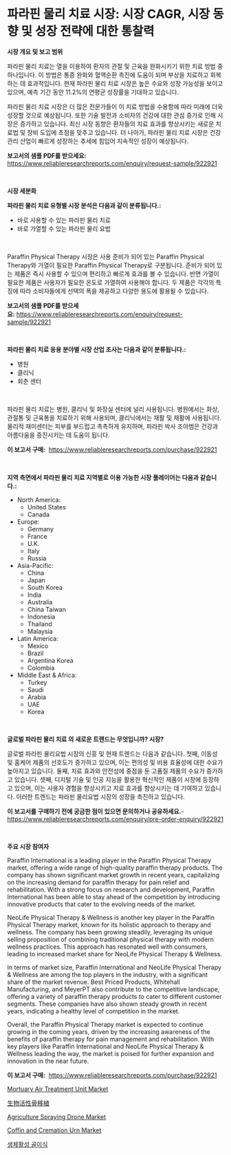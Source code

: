 <p><h1>파라핀 물리 치료 시장: 시장 CAGR, 시장 동향 및 성장 전략에 대한 통찰력</h1></p><p><strong>시장 개요 및 보고 범위</strong></p>
<p><p>파라핀 물리 치료는 열을 이용하여 환자의 관절 및 근육을 완화시키기 위한 치료 방법 중 하나입니다. 이 방법은 통증 완화와 혈액순환 촉진에 도움이 되며 부상을 치료하고 회복하는 데 효과적입니다. 현재 파라핀 물리 치료 시장은 높은 수요와 성장 가능성을 보이고 있으며, 예측 기간 동안 11.2%의 연평균 성장률을 기대하고 있습니다. </p><p>파라핀 물리 치료 시장은 더 많은 전문가들이 이 치료 방법을 수용함에 따라 미래에 더욱 성장할 것으로 예상됩니다. 또한 기술 발전과 소비자의 건강에 대한 관심 증가로 인해 시장은 증가하고 있습니다. 최신 시장 동향은 환자들의 치료 효과를 향상시키는 새로운 치료법 및 장비 도입에 초점을 맞추고 있습니다. 더 나아가, 파라핀 물리 치료 시장은 건강 관리 산업이 빠르게 성장하는 추세에 힘입어 지속적인 성장이 예상됩니다.</p></p>
<p><strong>보고서의 샘플 PDF를 받으세요:</strong> <a href="https://www.reliableresearchreports.com/enquiry/request-sample/922921">https://www.reliableresearchreports.com/enquiry/request-sample/922921</a></p>
<p>&nbsp;</p>
<p><strong>시장 세분화</strong></p>
<p><strong>파라핀 물리 치료 유형별 시장 분석은 다음과 같이 분류됩니다.:</strong></p>
<p><ul><li>바로 사용할 수 있는 파라핀 물리 치료</li><li>바로 가열할 수 있는 파라핀 물리 요법</li></ul></p>
<p>&nbsp;</p>
<p><p>Paraffin Physical Therapy 시장은 사용 준비가 되어 있는 Paraffin Physical Therapy와 가열이 필요한 Paraffin Physical Therapy로 구분됩니다. 준비가 되어 있는 제품은 즉시 사용할 수 있으며 편리하고 빠르게 효과를 볼 수 있습니다. 반면 가열이 필요한 제품은 사용자가 필요한 온도로 가열하여 사용해야 합니다. 두 제품은 각각의 특징에 따라 소비자들에게 선택의 폭을 제공하고 다양한 용도에 활용될 수 있습니다.</p></p>
<p><strong>보고서의 샘플 PDF를 받으세요:</strong>&nbsp;<a href="https://www.reliableresearchreports.com/enquiry/request-sample/922921">https://www.reliableresearchreports.com/enquiry/request-sample/922921</a></p>
<p>&nbsp;</p>
<p><strong> 파라핀 물리 치료 응용 분야별 시장 산업 조사는 다음과 같이 분류됩니다.:</strong></p>
<p><ul><li>병원</li><li>클리닉</li><li>회춘 센터</li></ul></p>
<p>&nbsp;</p>
<p><p>파라핀 물리 치료는 병원, 클리닉 및 화장실 센터에 널리 사용됩니다. 병원에서는 화상, 관절통 및 근육통을 치료하기 위해 사용되며, 클리닉에서는 재활 및 재활에 사용됩니다. 물리적 재미센터는 피부를 부드럽고 촉촉하게 유지하며, 파라핀 박사 조아범은 건강과 아름다움을 증진시키는 데 도움이 됩니다.</p></p>
<p><strong>이 보고서 구매:</strong>&nbsp; <a href="https://www.reliableresearchreports.com/purchase/922921">https://www.reliableresearchreports.com/purchase/922921</a></p>
<p>&nbsp;</p>
<p><strong>지역 측면에서 파라핀 물리 치료 지역별로 이용 가능한 시장 플레이어는 다음과 같습니다.:</strong></p>
<p><ul>
    <li>
        North America:
        <ul>
            <li>United States</li>
            <li>Canada</li>
        </ul>
    </li>
    <li>
        Europe:
        <ul>
            <li>Germany</li>
            <li>France</li>
            <li>U.K.</li>
            <li>Italy</li>
            <li>Russia</li>
        </ul>
    </li>
    <li>
        Asia-Pacific:
        <ul>
            <li>China</li>
            <li>Japan</li>
            <li>South Korea</li>
            <li>India</li>
            <li>Australia</li>
            <li>China Taiwan</li>
            <li>Indonesia</li>
            <li>Thailand</li>
            <li>Malaysia</li>
        </ul>
    </li>
    <li>
        Latin America:
        <ul>
            <li>Mexico</li>
            <li>Brazil</li>
            <li>Argentina Korea</li>
            <li>Colombia</li>
        </ul>
    </li>
    <li>
        Middle East & Africa:
        <ul>
            <li>Turkey</li>
            <li>Saudi</li>
            <li>Arabia</li>
            <li>UAE</li>
            <li>Korea</li>
        </ul>
    </li>
    </ul></p>
<p>&nbsp;</p>
<p><strong>글로벌 파라핀 물리 치료 의 새로운 트렌드는 무엇입니까? 시장?</strong></p>
<p><p>글로벌 파라핀 물리요법 시장의 신흥 및 현재 트렌드는 다음과 같습니다. 첫째, 이동성 및 홈케어 제품의 선호도가 증가하고 있으며, 이는 편의성 및 비용 효율성에 대한 수요가 높아지고 있습니다. 둘째, 치료 효과와 안전성에 중점을 둔 고품질 제품의 수요가 증가하고 있습니다. 셋째, 디지털 기술 및 인공 지능을 활용한 혁신적인 제품이 시장에 등장하고 있으며, 이는 사용자 경험을 향상시키고 치료 효과를 향상시키는 데 기여하고 있습니다. 이러한 트렌드는 파라핀 물리요법 시장의 성장을 촉진하고 있습니다.</p></p>
<p><strong>이 보고서를 구매하기 전에 궁금한 점이 있으면 문의하거나 공유하세요.</strong>- <a href="https://www.reliableresearchreports.com/enquiry/pre-order-enquiry/922921">https://www.reliableresearchreports.com/enquiry/pre-order-enquiry/922921</a></p>
<p>&nbsp;</p>
<p><strong>주요 시장 참여자</strong></p>
<p><p>Paraffin International is a leading player in the Paraffin Physical Therapy market, offering a wide range of high-quality paraffin therapy products. The company has shown significant market growth in recent years, capitalizing on the increasing demand for paraffin therapy for pain relief and rehabilitation. With a strong focus on research and development, Paraffin International has been able to stay ahead of the competition by introducing innovative products that cater to the evolving needs of the market.</p><p>NeoLife Physical Therapy & Wellness is another key player in the Paraffin Physical Therapy market, known for its holistic approach to therapy and wellness. The company has been growing steadily, leveraging its unique selling proposition of combining traditional physical therapy with modern wellness practices. This approach has resonated well with consumers, leading to increased market share for NeoLife Physical Therapy & Wellness.</p><p>In terms of market size, Paraffin International and NeoLife Physical Therapy & Wellness are among the top players in the industry, with a significant share of the market revenue. Best Priced Products, Whitehall Manufacturing, and MeyerPT also contribute to the competitive landscape, offering a variety of paraffin therapy products to cater to different customer segments. These companies have also shown steady growth in recent years, indicating a healthy level of competition in the market.</p><p>Overall, the Paraffin Physical Therapy market is expected to continue growing in the coming years, driven by the increasing awareness of the benefits of paraffin therapy for pain management and rehabilitation. With key players like Paraffin International and NeoLife Physical Therapy & Wellness leading the way, the market is poised for further expansion and innovation in the near future.</p></p>
<p><strong>이 보고서 구매:</strong>&nbsp;&nbsp;<a href="https://www.reliableresearchreports.com/purchase/922921">https://www.reliableresearchreports.com/purchase/922921</a></p>
<p><p><a href="https://github.com/juniordelafrance/Market-Research-Report-List-2/blob/main/mortuary-air-treatment-unit-market.md">Mortuary Air Treatment Unit Market</a></p><p><a href="https://github.com/mohamedbakry57/Market-Research-Report-List-2/blob/main/1937687182577.md">生物活性骨移植</a></p><p><a href="https://issuu.com/reportprime-2/docs/agriculture-spraying-drone-market-size-2030.pptx">Agriculture Spraying Drone Market</a></p><p><a href="https://github.com/jaidynmorantestelletmjzya/Market-Research-Report-List-1/blob/main/coffin-and-cremation-urn-market.md">Coffin and Cremation Urn Market</a></p><p><a href="https://github.com/sougarounis/Market-Research-Report-List-2/blob/main/7507087182572.md">생체활성 골이식</a></p></p>
